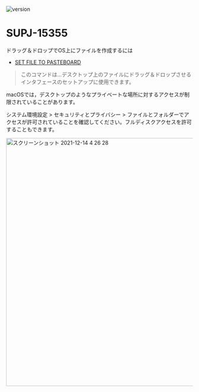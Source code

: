 ![version](https://img.shields.io/badge/version-17%2B-3E8B93)

# SUPJ-15355
ドラッグ＆ドロップでOS上にファイルを作成するには

* [SET FILE TO PASTEBOARD](
https://doc.4d.com/4Dv19/4D/19.1/SET-FILE-TO-PASTEBOARD.301-5653555.ja.html)

> このコマンドは…デスクトップ上のファイルにドラッグ＆ドロップさせるインタフェースのセットアップに使用できます。

macOSでは，デスクトップのようなプライベートな場所に対するアクセスが制限されていることがあります。

システム環境設定 > セキュリティとプライバシー > ファイルとフォルダーでアクセスが許可されていることを確認してください。フルディスクアクセスを許可することもできます。

<img width="668" alt="スクリーンショット 2021-12-14 4 26 28" src="https://user-images.githubusercontent.com/10509075/145875373-617092f8-3f15-4764-b7f7-3f946bc4976e.png">

